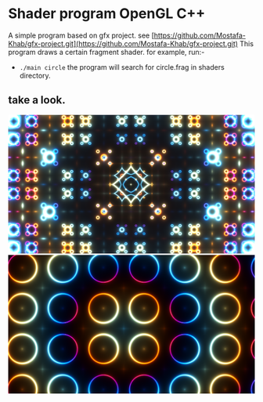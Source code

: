 # Shader program OpenGL C++
A simple program based on gfx project. see [https://github.com/Mostafa-Khab/gfx-project.git](https://github.com/Mostafa-Khab/gfx-project.git)
This program draws a certain fragment shader. for example, run:-
- `./main circle`
the program will search for circle.frag in shaders directory.

## take a look.
![nice pattern](imgs/nice.png)
![colored circles](imgs/circles.png)
